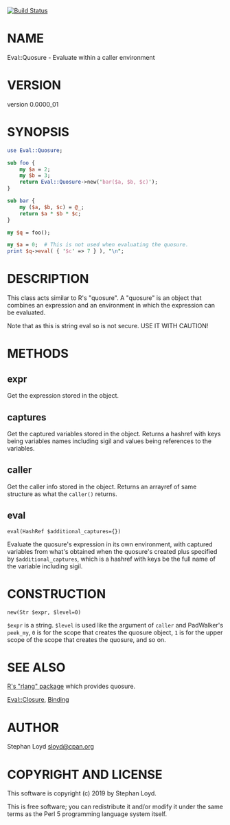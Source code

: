 [![Build Status](https://travis-ci.org/stphnlyd/perl5-Eval-Quosure.svg?branch=master)](https://travis-ci.org/stphnlyd/perl5-Eval-Quosure)

# NAME

Eval::Quosure - Evaluate within a caller environment

# VERSION

version 0.0000\_01

# SYNOPSIS

```perl
use Eval::Quosure;

sub foo {
    my $a = 2;
    my $b = 3;
    return Eval::Quosure->new('bar($a, $b, $c)');
}

sub bar {
    my ($a, $b, $c) = @_;
    return $a * $b * $c;
}

my $q = foo();

my $a = 0;  # This is not used when evaluating the quosure.
print $q->eval( { '$c' => 7 } ), "\n";
```

# DESCRIPTION

This class acts similar to R's "quosure". A "quosure" is an object
that combines an expression and an environment in which the expression
can be evaluated. 

Note that as this is string eval so is not secure. USE IT WITH CAUTION!

# METHODS

## expr

Get the expression stored in the object.

## captures

Get the captured variables stored in the object. Returns a hashref with
keys being variables names including sigil and values being references
to the variables.

## caller

Get the caller info stored in the object.
Returns an arrayref of same structure as what the `caller()` returns.

## eval

```
eval(HashRef $additional_captures={})
```

Evaluate the quosure's expression in its own environment, with captured
variables from what's obtained when the quosure's created plus specified
by `$additional_captures`, which is a hashref with keys be the full name
of the variable including sigil.

# CONSTRUCTION

```
new(Str $expr, $level=0)
```

`$expr` is a string. `$level` is used like the argument of `caller` and
PadWalker's `peek_my`, `0` is for the scope that creates the quosure
object, `1` is for the upper scope of the scope that creates the quosure,
and so on. 

# SEE ALSO

[R's "rlang" package](https://cran.r-project.org/web/packages/rlang) which
provides quosure.

[Eval::Closure](https://metacpan.org/pod/Eval::Closure), [Binding](https://metacpan.org/pod/Binding)

# AUTHOR

Stephan Loyd <sloyd@cpan.org>

# COPYRIGHT AND LICENSE

This software is copyright (c) 2019 by Stephan Loyd.

This is free software; you can redistribute it and/or modify it under
the same terms as the Perl 5 programming language system itself.
